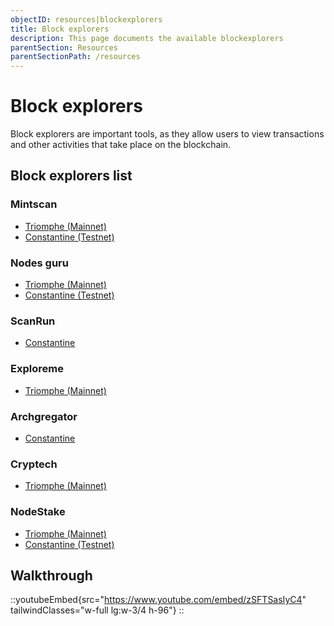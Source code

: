 ```yaml
---
objectID: resources|blockexplorers
title: Block explorers
description: This page documents the available blockexplorers
parentSection: Resources
parentSectionPath: /resources
---
```


# Block explorers

Block explorers are important tools, as they allow users to view transactions and other activities that take place on the blockchain.

## Block explorers list


### Mintscan
- <a href="https://mintscan.io/archway" target="_blank"> Triomphe (Mainnet) </a>
- <a href="https://testnet.mintscan.io/archway-testnet" target="_blank"> Constantine (Testnet) </a>

### Nodes guru
- <a href="https://archway.explorers.guru/" target="_blank"> Triomphe (Mainnet)</a>
- <a href="https://testnet.archway.explorers.guru/" target="_blank"> Constantine (Testnet)</a>

### ScanRun
- <a href="https://scanrun.io/archway-testnet" target="_blank"> Constantine </a>

### Exploreme
- <a href="https://archway.exploreme.pro/" target="_blank">Triomphe (Mainnet)</a>

### Archgregator
- <a href="https://archgregator.online/" target="_blank">Constantine</a>

### Cryptech
- <a href="https://explorers.cryptech.com.ua/archway-mainnet/" target="_blank"> Triomphe (Mainnet)</a>

### NodeStake
- <a href="https://explorer.nodestake.top/archway" target="_blank"> Triomphe (Mainnet) </a>
- <a href="https://explorer.nodestake.top/archway-testnet" target="_blank"> Constantine (Testnet) </a>

## Walkthrough
::youtubeEmbed{src="https://www.youtube.com/embed/zSFTSasIyC4" tailwindClasses="w-full lg:w-3/4 h-96"}
::
